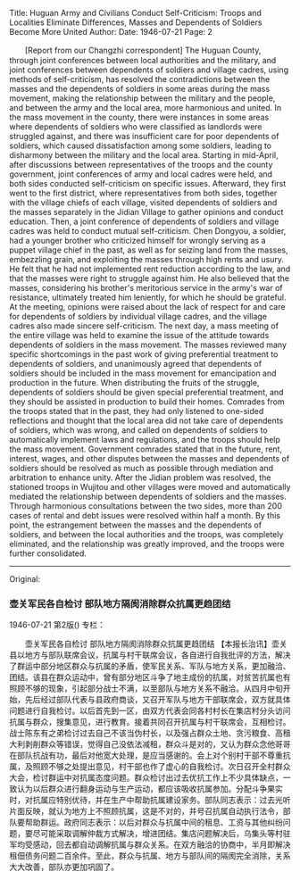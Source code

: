 Title: Huguan Army and Civilians Conduct Self-Criticism: Troops and Localities Eliminate Differences, Masses and Dependents of Soldiers Become More United
Author:
Date: 1946-07-21
Page: 2

　　[Report from our Changzhi correspondent] The Huguan County, through joint conferences between local authorities and the military, and joint conferences between dependents of soldiers and village cadres, using methods of self-criticism, has resolved the contradictions between the masses and the dependents of soldiers in some areas during the mass movement, making the relationship between the military and the people, and between the army and the local area, more harmonious and united. In the mass movement in the county, there were instances in some areas where dependents of soldiers who were classified as landlords were struggled against, and there was insufficient care for poor dependents of soldiers, which caused dissatisfaction among some soldiers, leading to disharmony between the military and the local area. Starting in mid-April, after discussions between representatives of the troops and the county government, joint conferences of army and local cadres were held, and both sides conducted self-criticism on specific issues. Afterward, they first went to the first district, where representatives from both sides, together with the village chiefs of each village, visited dependents of soldiers and the masses separately in the Jidian Village to gather opinions and conduct education. Then, a joint conference of dependents of soldiers and village cadres was held to conduct mutual self-criticism. Chen Dongyou, a soldier, had a younger brother who criticized himself for wrongly serving as a puppet village chief in the past, as well as for seizing land from the masses, embezzling grain, and exploiting the masses through high rents and usury. He felt that he had not implemented rent reduction according to the law, and that the masses were right to struggle against him. He also believed that the masses, considering his brother's meritorious service in the army's war of resistance, ultimately treated him leniently, for which he should be grateful. At the meeting, opinions were raised about the lack of respect for and care for dependents of soldiers by individual village cadres, and the village cadres also made sincere self-criticism. The next day, a mass meeting of the entire village was held to examine the issue of the attitude towards dependents of soldiers in the mass movement. The masses reviewed many specific shortcomings in the past work of giving preferential treatment to dependents of soldiers, and unanimously agreed that dependents of soldiers should be included in the mass movement for emancipation and production in the future. When distributing the fruits of the struggle, dependents of soldiers should be given special preferential treatment, and they should be assisted in production to build their homes. Comrades from the troops stated that in the past, they had only listened to one-sided reflections and thought that the local area did not take care of dependents of soldiers, which was wrong, and called on dependents of soldiers to automatically implement laws and regulations, and the troops should help the mass movement. Government comrades stated that in the future, rent, interest, wages, and other disputes between the masses and dependents of soldiers should be resolved as much as possible through mediation and arbitration to enhance unity. After the Jidian problem was resolved, the stationed troops in Wujitou and other villages were moved and automatically mediated the relationship between dependents of soldiers and the masses. Through harmonious consultations between the two sides, more than 200 cases of rental and debt issues were resolved within half a month. By this point, the estrangement between the masses and the dependents of soldiers, and between the local authorities and the troops, was completely eliminated, and the relationship was greatly improved, and the troops were further consolidated.



<hr /> 

Original: 


### 壶关军民各自检讨  部队地方隔阂消除群众抗属更趋团结

1946-07-21
第2版()
专栏：

　　壶关军民各自检讨
    部队地方隔阂消除群众抗属更趋团结
    【本报长治讯】壶关县以地方与部队联席会议，抗属与村干联席会议，各自进行自我批评的方法，解决了群运中部分地区群众与抗属的矛盾，使军民关系、军队与地方关系，更加融洽、团结。该县在群众运动中，曾有部分地区斗争了地主成份的抗属，对贫苦抗属也有照顾不够的现象，引起部分战士不满，以至部队与地方关系不融洽。从四月中旬开始，先后经过部队代表与县政府商谈，又召开军队与地方干部联席会，双方就具体问题进行自我检讨。以后首先到一区，由双方代表会同各村村长在集店村分头访问抗属与群众，搜集意见，进行教育。接着共同召开抗属与村干联席会，互相检讨。战士陈东有之弟检讨过去自己不该当伪村长，以及强占群众土地、贪污粮食、高租大利剥削群众等错误，觉得自己没依法减租，群众斗是对的，又认为群众念他哥哥在部队抗战有功，最后对他宽大处理，是应当感谢的。会上对个别村干部不尊重抗属，及照顾不够之处提出意见，村干部也作了虚心的自我检讨。次日召开全村群众大会，检讨群运中对抗属态度问题。群众检讨出过去优抗工作上不少具体缺点，一致认为以后群众进行翻身运动与生产运动，都应该吸收抗属参加。分配斗争果实时，对抗属应特别优待，并在生产中帮助抗属建设家务。部队同志表示：过去光听片面反映，就认为地方上不照顾抗属，这是不对的，并号召抗属自动执行法令，部队要帮助群运。政府同志表示：以后对群众与抗属中间的租息、工资与其他纠纷问题，要尽可能采取调解仲裁方式解决，增进团结。集店问题解决后，乌集头等村驻军均受感动，回去都自动调解抗属与群众关系。在双方融洽的协商中，半月即解决租佃债务问题二百余件。至此，群众与抗属、地方与部队间的隔阂完全消除，关系大大改善，部队亦更加巩固了。
